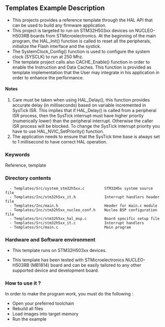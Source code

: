 ## <b>Templates Example Description</b>

- This projects provides a reference template through the HAL API that can be used
to build any firmware application.
- This project is targeted to run on STM32H503xx devices on NUCLEO-H503RB boards from STMicroelectronics.
At the beginning of the main program, the HAL_Init() function is called to reset
all the peripherals, initialize the Flash interface and the systick.
- The SystemClock_Config() function is used to configure the system clock (SYSCLK)
to run at 250 Mhz.
- The template project calls also CACHE_Enable() function in order to enable the Instruction
and Data Caches. This function is provided as template implementation that the User may
integrate in his application in order to enhance the performance.

#### <b>Notes</b>

 1. Care must be taken when using HAL_Delay(), this function provides accurate delay (in milliseconds)
    based on variable incremented in SysTick ISR. This implies that if HAL_Delay() is called from
    a peripheral ISR process, then the SysTick interrupt must have higher priority (numerically lower)
    than the peripheral interrupt. Otherwise the caller ISR process will be blocked.
    To change the SysTick interrupt priority you have to use HAL_NVIC_SetPriority() function.  
 2. The application needs to ensure that the SysTick time base is always set to 1 millisecond
    to have correct HAL operation.

### <b>Keywords</b>

Reference, template

### <b>Directory contents</b>

      - Templates/Src/system_stm32h5xx.c         STM32H5x system source file
      - Templates/Inc/stm32h5xx_it.h             Interrupt handlers header file
      - Templates/Inc/main.h                     Header for main.c module
      - Templates/Inc/stm32h5xx_nucleo_conf.h    Nucleo BSP configuration file
      - Templates/Src/stm32h5xx_hal_msp.c        Board specific setup file
      - Templates/Src/stm32h5xx_it.c             Interrupt handlers
      - Templates/Src/main.c                     Main program

### <b>Hardware and Software environment</b>

  - This template runs on STM32H503xx devices.

  - This template has been tested with STMicroelectronics NUCLEO-H503RB (MB1814)
    board and can be easily tailored to any other supported device
    and development board.

### <b>How to use it ?</b>

In order to make the program work, you must do the following :

  - Open your preferred toolchain
  - Rebuild all files
  - Load images into target memory
  - Run the example

